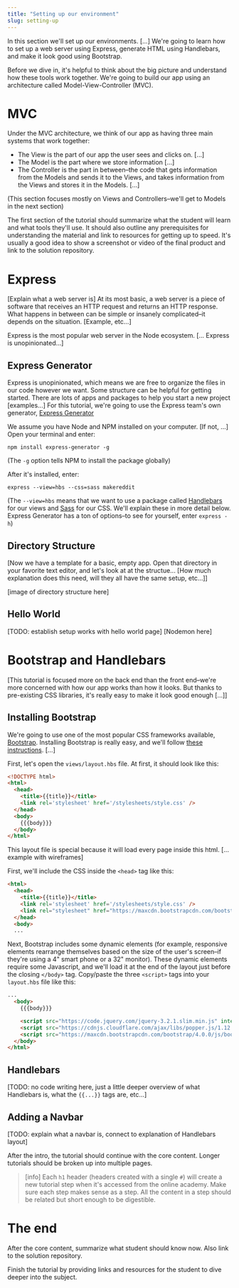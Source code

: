 ```yaml
---
title: "Setting up our environment"
slug: setting-up
---
```

In this section we'll set up our environments. [...]
We're going to learn how to set up a web server using Express, generate HTML using Handlebars, and make it look good using Bootstrap.

Before we dive in, it's helpful to think about the big picture and understand how these tools work together.  We're going to build our app using an architecture called Model-View-Controller (MVC).

# MVC

Under the MVC architecture, we think of our app as having three main systems that work together:
  - The View is the part of our app the user sees and clicks on. [...]
  - The Model is the part where we store information [...]
  - The Controller is the part in between–the code that gets information from the Models and sends it to the Views, and takes information from the Views and stores it in the Models. [...]

(This section focuses mostly on Views and Controllers–we'll get to Models in the next section)

The first section of the tutorial should summarize what the student will learn and what tools they'll use. It should also outline any prerequisites for understanding the material and link to resources for getting up to speed. It's usually a good idea to show a screenshot or video of the final product and link to the solution repository.



# Express

[Explain what a web server is] At its most basic, a web server is a piece of software that receives an HTTP request and returns an HTTP response.  What happens in between can be simple or insanely complicated–it depends on the situation. [Example, etc...]

Express is the most popular web server in the Node ecosystem. [... Express is unopinionated...]

## Express Generator

Express is unopinionated, which means we are free to organize the files in our code however we want.  Some structure can be helpful for getting started.  There are lots of apps and packages to help you start a new project [examples...]  For this tutorial, we're going to use the Express team's own generator, [Express Generator](https://expressjs.com/en/starter/generator.html)

We assume you have Node and NPM installed on your computer.  [If not, ...] Open your terminal and enter:
```
npm install express-generator -g
```
(The `-g` option tells NPM to install the package globally)

After it's installed, enter:
```
express --view=hbs --css=sass makereddit
```
(The `--view=hbs` means that we want to use a package called [Handlebars](http://handlebarsjs.com/) for our views and [Sass](https://sass-lang.com/) for our CSS.  We'll explain these in more detail below.  Express Generator has a ton of options–to see for yourself, enter `express -h`)

## Directory Structure

[Now we have a template for a basic, empty app.  Open that directory in your favorite text editor, and let's look at at the structue... [How much explanation does this need, will they all have the same setup, etc...]]

[image of directory structure here]

## Hello World
[TODO: establish setup works with hello world page]
[Nodemon here]

# Bootstrap and Handlebars

[This tutorial is focused more on the back end than the front end–we're more concerned with how our app works than how it looks.  But thanks to pre-existing CSS libraries, it's really easy to make it look good enough [...]]

## Installing Bootstrap

We're going to use one of the most popular CSS frameworks available, [Bootstrap](https://getbootstrap.com/). Installing Bootstrap is really easy, and we'll follow [these instructions](https://getbootstrap.com/docs/4.0/getting-started/introduction/).   [...]

First, let's open the `views/layout.hbs` file.  At first, it should look like this:
```HTML
<!DOCTYPE html>
<html>
  <head>
    <title>{{title}}</title>
    <link rel='stylesheet' href='/stylesheets/style.css' />
  </head>
  <body>
    {{{body}}}
  </body>
</html>
```
This layout file is special because it will load every page inside this html.  [... example with wireframes]

First, we'll include the CSS inside the `<head>` tag like this:
```HTML
<html>
  <head>
    <title>{{title}}</title>
    <link rel='stylesheet' href='/stylesheets/style.css' />
    <link rel="stylesheet" href="https://maxcdn.bootstrapcdn.com/bootstrap/4.0.0/css/bootstrap.min.css" integrity="sha384-Gn5384xqQ1aoWXA+058RXPxPg6fy4IWvTNh0E263XmFcJlSAwiGgFAW/dAiS6JXm" crossorigin="anonymous">
  </head>
  <body>
  ...
```

Next, Bootstrap includes some dynamic elements (for example, responsive elements rearrange themselves based on the size of the user's screen–if they're using a 4" smart phone or a 32" monitor).  These dynamic elements require some Javascript, and we'll load it at the end of the layout just before the closing `</body>` tag.  Copy/paste the three `<script>` tags into your `layout.hbs` file like this:
```HTML
...
  <body>
    {{{body}}}

    <script src="https://code.jquery.com/jquery-3.2.1.slim.min.js" integrity="sha384-KJ3o2DKtIkvYIK3UENzmM7KCkRr/rE9/Qpg6aAZGJwFDMVNA/GpGFF93hXpG5KkN" crossorigin="anonymous"></script>
    <script src="https://cdnjs.cloudflare.com/ajax/libs/popper.js/1.12.9/umd/popper.min.js" integrity="sha384-ApNbgh9B+Y1QKtv3Rn7W3mgPxhU9K/ScQsAP7hUibX39j7fakFPskvXusvfa0b4Q" crossorigin="anonymous"></script>
    <script src="https://maxcdn.bootstrapcdn.com/bootstrap/4.0.0/js/bootstrap.min.js" integrity="sha384-JZR6Spejh4U02d8jOt6vLEHfe/JQGiRRSQQxSfFWpi1MquVdAyjUar5+76PVCmYl" crossorigin="anonymous"></script>
  </body>
</html>
```

## Handlebars

[TODO: no code writing here, just a little deeper overview of what Handlebars is, what the `{{...}}` tags are, etc...]

## Adding a Navbar

[TODO: explain what a navbar is, connect to explanation of Handlebars layout]




After the intro, the tutorial should continue with the core content. Longer tutorials should be broken up into multiple pages.

> [info]
Each `h1` header (headers created with a single `#`) will create a new tutorial step when it's accessed from the online academy. Make sure each step makes sense as a step. All the content in a step should be related but short enough to be digestible.

# The end

After the core content, summarize what student should know now. Also link to the solution repository.

Finish the tutorial by providing links and resources for the student to dive deeper into the subject.
